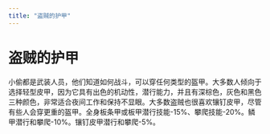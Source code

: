```yaml
---
title: "盗贼的护甲"
---
```

# 盗贼的护甲

小偷都是武装人员，他们知道如何战斗，可以穿任何类型的盔甲。大多数人倾向于选择轻型皮甲，因为它具有出色的机动性，潜行能力，并且有深棕色，灰色和黑色三种颜色，非常适合夜间工作和保持不显眼。大多数盗贼也很喜欢镶钉皮甲，尽管有些人会穿更重的盔甲。全身板条甲或板甲潜行技能-15%、攀爬技能-20%。鳞甲潜行和攀爬-10%。镶钉皮甲潜行和攀爬-5%。
